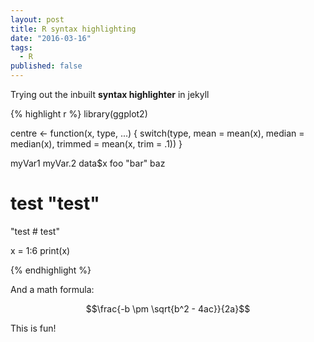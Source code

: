 ```yaml
---
layout: post
title: R syntax highlighting
date: "2016-03-16"
tags: 
  - R
published: false
---
```


Trying out the inbuilt **syntax highlighter** in jekyll


{% highlight r %}
library(ggplot2)

centre <- function(x, type, ...) {
  switch(type,
         mean = mean(x),
         median = median(x),
         trimmed = mean(x, trim = .1))
}

myVar1
myVar.2
data$x
foo "bar" baz
# test "test"
"test # test"

x = 1:6
print(x)

{% endhighlight %}

And a math formula:

$$\frac{-b \pm \sqrt{b^2 - 4ac}}{2a}$$

This is fun!
